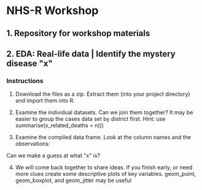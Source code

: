 # NHS-R Workshop

## 1. Repository for workshop materials



## 2. EDA: Real-life data | Identify the mystery disease "x"

### Instructions

1. Download the files as a zip. Extract them (into your project directory) and import them into R.

1. Examine the individual datasets. Can we join them together? It may be easier to group the cases data set by district first. Hint: use summarise(x_related_deaths = n())

1. Examine the compiled data frame. Look at the column names and the observations: 

Can we make a guess at what "x" is?

4. We will come back together to share ideas. If you finish early, or need more clues create some descriptive plots of key variables. geom_point, geom_boxplot, and geom_jitter may be useful
